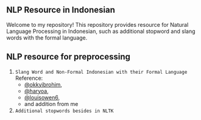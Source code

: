 ## NLP Resource in Indonesian
Welcome to my repository! This repository provides resource for Natural Language Processing in Indonesian, such as additional stopword and slang words with the formal language.

## NLP resource for preprocessing

1. `Slang Word and Non-Formal Indonesian with their Formal Language`
    Reference:
    - <a href="https://github.com/okkyibrohim/id-multi-label-hate-speech-and-abusive-language-detection#id-multi-label-hate-speech-and-abusive-language-detection">@okkyibrohim</a>,
    - <a href="https://github.com/haryoa/indo-collex">@haryoa</a>,
    - <a href="https://github.com/louisowen6/NLP_bahasa_resources">@louisowen6</a>,
    - and addition from me
3. `Additional stopwords besides in NLTK`
